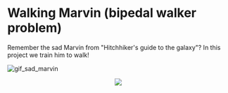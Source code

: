 # Walking Marvin (bipedal walker problem)
Remember the sad Marvin from "Hitchhiker's guide to the galaxy"? In this project we train him to walk!

![gif_sad_marvin](https://media.giphy.com/media/SFkjp1R8iRIWc/giphy.gif)
<div style="text-align:center"><img src="https://media.giphy.com/media/SFkjp1R8iRIWc/giphy.gif" /></div>
